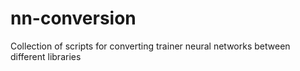 # nn-conversion
Collection of scripts for converting trainer neural networks between different libraries
